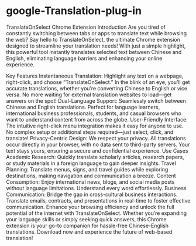 # google-Translation-plug-in
TranslateOnSelect Chrome Extension Introduction
Are you tired of constantly switching between tabs or apps to translate text while browsing the web? Say hello to TranslateOnSelect, the ultimate Chrome extension designed to streamline your translation needs! With just a simple highlight, this powerful tool instantly translates selected text between Chinese and English, eliminating language barriers and enhancing your online experience.

Key Features
Instantaneous Translation: Highlight any text on a webpage, right-click, and choose “TranslateOnSelect.” In the blink of an eye, you’ll get accurate translations, whether you’re converting Chinese to English or vice versa. No more waiting for external translation websites to load—get answers on the spot!
Dual-Language Support: Seamlessly switch between Chinese and English translations. Perfect for language learners, international business professionals, students, and casual browsers who want to understand content from across the globe.
User-Friendly Interface: The intuitive right-click menu integration makes it easy for anyone to use. No complex setup or additional steps required—just select, click, and translate!
Privacy-Centric Design: We respect your privacy. All translations occur directly in your browser, with no data sent to third-party servers. Your text stays yours, ensuring a secure and confidential experience.
Use Cases
Academic Research: Quickly translate scholarly articles, research papers, or study materials in a foreign language to gain deeper insights.
Travel Planning: Translate menus, signs, and travel guides while exploring destinations, making navigation and communication a breeze.
Content Consumption: Enjoy international news, blogs, and social media posts without language limitations. Understand every word effortlessly.
Business Communication: Bridge the gap in cross-cultural business interactions. Translate emails, contracts, and presentations in real-time to foster effective communication.
Enhance your browsing efficiency and unlock the full potential of the internet with TranslateOnSelect. Whether you’re expanding your language skills or simply seeking quick answers, this Chrome extension is your go-to companion for hassle-free Chinese-English translations. Download now and experience the future of web-based translation!
